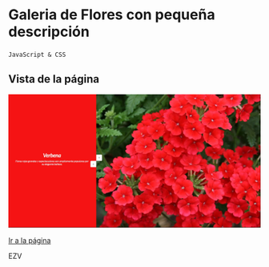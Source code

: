# Galeria de Flores con pequeña descripción
`JavaScript & CSS`

## Vista de la página
![image](vista.jpg)

[Ir a la página](https://distracted-kepler-7e6c26.netlify.app/)


EZV